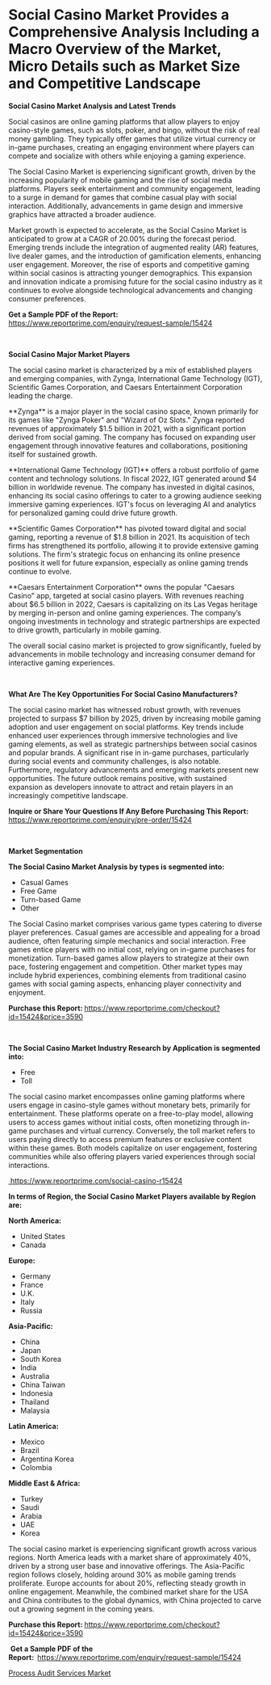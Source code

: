 <p><h1>Social Casino Market Provides a Comprehensive Analysis Including a Macro Overview of the Market, Micro Details such as Market Size and Competitive Landscape</h1></p><p><strong>Social Casino Market Analysis and Latest Trends</strong></p>
<p><p>Social casinos are online gaming platforms that allow players to enjoy casino-style games, such as slots, poker, and bingo, without the risk of real money gambling. They typically offer games that utilize virtual currency or in-game purchases, creating an engaging environment where players can compete and socialize with others while enjoying a gaming experience.</p><p>The Social Casino Market is experiencing significant growth, driven by the increasing popularity of mobile gaming and the rise of social media platforms. Players seek entertainment and community engagement, leading to a surge in demand for games that combine casual play with social interaction. Additionally, advancements in game design and immersive graphics have attracted a broader audience.</p><p>Market growth is expected to accelerate, as the Social Casino Market is anticipated to grow at a CAGR of 20.00% during the forecast period. Emerging trends include the integration of augmented reality (AR) features, live dealer games, and the introduction of gamification elements, enhancing user engagement. Moreover, the rise of esports and competitive gaming within social casinos is attracting younger demographics. This expansion and innovation indicate a promising future for the social casino industry as it continues to evolve alongside technological advancements and changing consumer preferences.</p></p>
<p><strong>Get a Sample PDF of the Report:&nbsp;</strong> <a href="https://www.reportprime.com/enquiry/request-sample/15424?utm_campaign=2453&utm_medium=2&utm_source=Github&utm_content=ia&utm_term=20032025&utm_id=social-casino">https://www.reportprime.com/enquiry/request-sample/15424</a></p>
<p>&nbsp;</p>
<p><strong>Social Casino Major Market Players</strong></p>
<p><p>The social casino market is characterized by a mix of established players and emerging companies, with Zynga, International Game Technology (IGT), Scientific Games Corporation, and Caesars Entertainment Corporation leading the charge. </p><p>**Zynga** is a major player in the social casino space, known primarily for its games like "Zynga Poker" and "Wizard of Oz Slots." Zynga reported revenues of approximately $1.5 billion in 2021, with a significant portion derived from social gaming. The company has focused on expanding user engagement through innovative features and collaborations, positioning itself for sustained growth.</p><p>**International Game Technology (IGT)** offers a robust portfolio of game content and technology solutions. In fiscal 2022, IGT generated around $4 billion in worldwide revenue. The company has invested in digital casinos, enhancing its social casino offerings to cater to a growing audience seeking immersive gaming experiences. IGT's focus on leveraging AI and analytics for personalized gaming could drive future growth.</p><p>**Scientific Games Corporation** has pivoted toward digital and social gaming, reporting a revenue of $1.8 billion in 2021. Its acquisition of tech firms has strengthened its portfolio, allowing it to provide extensive gaming solutions. The firm's strategic focus on enhancing its online presence positions it well for future expansion, especially as online gaming trends continue to evolve.</p><p>**Caesars Entertainment Corporation** owns the popular "Caesars Casino" app, targeted at social casino players. With revenues reaching about $6.5 billion in 2022, Caesars is capitalizing on its Las Vegas heritage by merging in-person and online gaming experiences. The company’s ongoing investments in technology and strategic partnerships are expected to drive growth, particularly in mobile gaming.</p><p>The overall social casino market is projected to grow significantly, fueled by advancements in mobile technology and increasing consumer demand for interactive gaming experiences.</p></p>
<p>&nbsp;</p>
<p><strong>What Are The Key Opportunities For Social Casino Manufacturers?</strong></p>
<p><p>The social casino market has witnessed robust growth, with revenues projected to surpass $7 billion by 2025, driven by increasing mobile gaming adoption and user engagement on social platforms. Key trends include enhanced user experiences through immersive technologies and live gaming elements, as well as strategic partnerships between social casinos and popular brands. A significant rise in in-game purchases, particularly during social events and community challenges, is also notable. Furthermore, regulatory advancements and emerging markets present new opportunities. The future outlook remains positive, with sustained expansion as developers innovate to attract and retain players in an increasingly competitive landscape.</p></p>
<p><strong>Inquire or Share Your Questions If Any Before Purchasing This Report:</strong> <a href="https://www.reportprime.com/enquiry/pre-order/15424?utm_campaign=2453&utm_medium=2&utm_source=Github&utm_content=ia&utm_term=20032025&utm_id=social-casino">https://www.reportprime.com/enquiry/pre-order/15424</a></p>
<p>&nbsp;</p>
<p><strong>Market Segmentation</strong></p>
<p><strong>The Social Casino Market Analysis by types is segmented into:</strong></p>
<p><ul><li>Casual Games</li><li>Free Game</li><li>Turn-based Game</li><li>Other</li></ul></p>
<p><p>The Social Casino market comprises various game types catering to diverse player preferences. Casual games are accessible and appealing for a broad audience, often featuring simple mechanics and social interaction. Free games entice players with no initial cost, relying on in-game purchases for monetization. Turn-based games allow players to strategize at their own pace, fostering engagement and competition. Other market types may include hybrid experiences, combining elements from traditional casino games with social gaming aspects, enhancing player connectivity and enjoyment.</p></p>
<p><strong>Purchase this Report:&nbsp;</strong><a href="https://www.reportprime.com/checkout?id=15424&price=3590&utm_campaign=2453&utm_medium=2&utm_source=Github&utm_content=ia&utm_term=20032025&utm_id=social-casino">https://www.reportprime.com/checkout?id=15424&price=3590</a></p>
<p>&nbsp;</p>
<p><strong>The Social Casino Market Industry Research by Application is segmented into:</strong></p>
<p><ul><li>Free</li><li>Toll</li></ul></p>
<p><p>The social casino market encompasses online gaming platforms where users engage in casino-style games without monetary bets, primarily for entertainment. These platforms operate on a free-to-play model, allowing users to access games without initial costs, often monetizing through in-game purchases and virtual currency. Conversely, the toll market refers to users paying directly to access premium features or exclusive content within these games. Both models capitalize on user engagement, fostering communities while also offering players varied experiences through social interactions.</p></p>
<p><a href="https://www.reportprime.com/social-casino-r15424?utm_campaign=2453&utm_medium=2&utm_source=Github&utm_content=ia&utm_term=20032025&utm_id=social-casino">&nbsp;https://www.reportprime.com/social-casino-r15424</a></p>
<p><strong>In terms of Region, the Social Casino Market Players available by Region are:</strong></p>
<p>
    <p> <strong> North America: </strong>
        <ul>
            <li>United States</li>
            <li>Canada</li>
        </ul>
        </p> 
    <p> <strong> Europe: </strong>
        <ul>
            <li>Germany</li>
            <li>France</li>
            <li>U.K.</li>
            <li>Italy</li>
            <li>Russia</li>
        </ul>
        </p> 
    <p> <strong> Asia-Pacific: </strong>
        <ul>
            <li>China</li>
            <li>Japan</li>
            <li>South Korea</li>
            <li>India</li>
            <li>Australia</li>
            <li>China Taiwan</li>
            <li>Indonesia</li>
            <li>Thailand</li>
            <li>Malaysia</li>
        </ul>
        </p> 
    <p> <strong> Latin America: </strong>
        <ul>
            <li>Mexico</li>
            <li>Brazil</li>
            <li>Argentina Korea</li>
            <li>Colombia</li>
        </ul>
        </p> 
    <p> <strong> Middle East & Africa: </strong>
        <ul>
            <li>Turkey</li>
            <li>Saudi</li>
            <li>Arabia</li>
            <li>UAE</li>
            <li>Korea</li>
        </ul>
    </p>
    </p>
<p><p>The social casino market is experiencing significant growth across various regions. North America leads with a market share of approximately 40%, driven by a strong user base and innovative offerings. The Asia-Pacific region follows closely, holding around 30% as mobile gaming trends proliferate. Europe accounts for about 20%, reflecting steady growth in online engagement. Meanwhile, the combined market share for the USA and China contributes to the global dynamics, with China projected to carve out a growing segment in the coming years.</p></p>
<p><strong>Purchase this Report: </strong><a href="https://www.reportprime.com/checkout?id=15424&price=3590&utm_campaign=2453&utm_medium=2&utm_source=Github&utm_content=ia&utm_term=20032025&utm_id=social-casino">https://www.reportprime.com/checkout?id=15424&price=3590</a></p>
<p>&nbsp;<strong>Get a Sample PDF of the Report:&nbsp;&nbsp;</strong><a href="https://www.reportprime.com/enquiry/request-sample/15424?utm_campaign=2453&utm_medium=2&utm_source=Github&utm_content=ia&utm_term=20032025&utm_id=social-casino">https://www.reportprime.com/enquiry/request-sample/15424</a></p>
<p><strong></strong></p>
<p><p><a href="https://github.com/reeseberro3j/Market-Research-Report-List-1/blob/main/process-audit-services-market.md?utm_campaign=2453&utm_medium=2&utm_source=Github&utm_content=ia&utm_term=20032025&utm_id=social-casino">Process Audit Services Market</a></p></p>